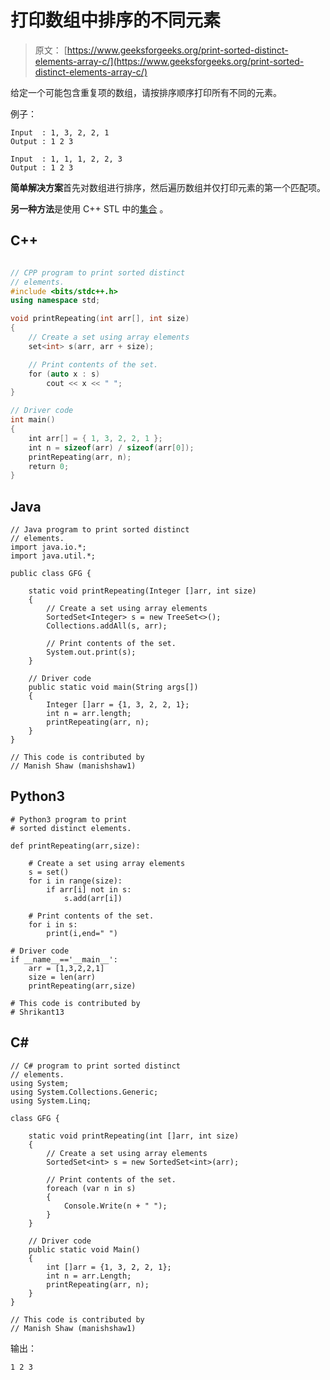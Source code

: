# 打印数组中排序的不同元素

> 原文： [https://www.geeksforgeeks.org/print-sorted-distinct-elements-array-c/](https://www.geeksforgeeks.org/print-sorted-distinct-elements-array-c/)

给定一个可能包含重复项的数组，请按排序顺序打印所有不同的元素。

例子：

```
Input  : 1, 3, 2, 2, 1
Output : 1 2 3

Input  : 1, 1, 1, 2, 2, 3
Output : 1 2 3

```



**简单解决方案**首先对数组进行排序，然后遍历数组并仅打印元素的第一个匹配项。

**另一种方法**是使用 C++ STL 中的[集合](http://www.geeksforgeeks.org/set-in-cpp-stl/) 。

## C++ 

```cpp

// CPP program to print sorted distinct 
// elements. 
#include <bits/stdc++.h> 
using namespace std; 

void printRepeating(int arr[], int size) 
{ 
    // Create a set using array elements 
    set<int> s(arr, arr + size); 

    // Print contents of the set. 
    for (auto x : s)  
        cout << x << " "; 
} 

// Driver code 
int main() 
{ 
    int arr[] = { 1, 3, 2, 2, 1 }; 
    int n = sizeof(arr) / sizeof(arr[0]); 
    printRepeating(arr, n); 
    return 0; 
} 

```

## Java

```
// Java program to print sorted distinct 
// elements. 
import java.io.*; 
import java.util.*; 
  
public class GFG { 
       
    static void printRepeating(Integer []arr, int size) 
    { 
        // Create a set using array elements 
        SortedSet<Integer> s = new TreeSet<>(); 
        Collections.addAll(s, arr); 
          
        // Print contents of the set. 
        System.out.print(s); 
    } 
       
    // Driver code 
    public static void main(String args[]) 
    { 
        Integer []arr = {1, 3, 2, 2, 1}; 
        int n = arr.length; 
        printRepeating(arr, n); 
    } 
} 
   
// This code is contributed by 
// Manish Shaw (manishshaw1)
```

## Python3

```
# Python3 program to print  
# sorted distinct elements. 
  
def printRepeating(arr,size): 
  
    # Create a set using array elements  
    s = set() 
    for i in range(size): 
        if arr[i] not in s: 
            s.add(arr[i]) 
  
    # Print contents of the set. 
    for i in s: 
        print(i,end=" ") 
  
# Driver code 
if __name__=='__main__': 
    arr = [1,3,2,2,1] 
    size = len(arr) 
    printRepeating(arr,size) 
  
# This code is contributed by  
# Shrikant13
```

## C#

```
// C# program to print sorted distinct 
// elements. 
using System; 
using System.Collections.Generic; 
using System.Linq; 
  
class GFG { 
      
    static void printRepeating(int []arr, int size) 
    { 
        // Create a set using array elements 
        SortedSet<int> s = new SortedSet<int>(arr); 
      
        // Print contents of the set. 
        foreach (var n in s) 
        { 
            Console.Write(n + " "); 
        }  
    } 
      
    // Driver code 
    public static void Main() 
    { 
        int []arr = {1, 3, 2, 2, 1}; 
        int n = arr.Length; 
        printRepeating(arr, n); 
    } 
} 
  
// This code is contributed by 
// Manish Shaw (manishshaw1)
```

输出：

```
1 2 3
```

